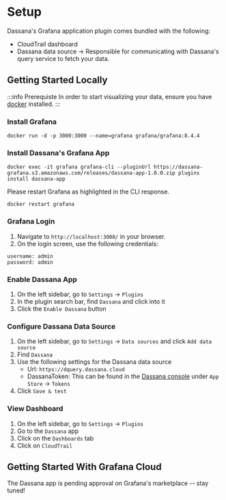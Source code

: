 # Setup

Dassana's Grafana application plugin comes bundled with the following:
- CloudTrail dashboard
- Dassana data source -> Responsible for communicating with Dassana's query service to fetch your data.

## Getting Started Locally

:::info Prerequiste
In order to start visualizing your data, ensure you have [docker](https://docs.docker.com/get-docker/) installed.
:::

### Install Grafana
```
docker run -d -p 3000:3000 --name=grafana grafana/grafana:8.4.4
```

### Install Dassana's Grafana App

```
docker exec -it grafana grafana-cli --pluginUrl https://dassana-grafana.s3.amazonaws.com/releases/dassana-app-1.0.0.zip plugins install dassana-app
```

Please restart Grafana as highlighted in the CLI response.

```
docker restart grafana
```

### Grafana Login

1. Navigate to `http://localhost:3000/` in your browser.
2. On the login screen, use the following credentials:
```
username: admin
password: admin
```

### Enable Dassana App

1. On the left sidebar, go to `Settings` -> `Plugins`
1. In the plugin search bar, find `Dassana` and click into it
1. Click the `Enable Dassana` button

### Configure Dassana Data Source

1. On the left sidebar, go to `Settings` -> `Data sources` and click `Add data source`
2. Find `Dassana`
3. Use the following settings for the Dassana data source
    - Url: `https://dquery.dassana.cloud`
    - DassanaToken: This can be found in the [Dassana console](https://console.dassana.cloud) under `App Store` -> `Tokens`
4. Click `Save & test`

### View Dashboard

1. On the left sidebar, go to `Settings` -> `Plugins`
1. Go to the `Dassana` app
1. Click on the `Dashboards` tab
1. Click on `CloudTrail`

## Getting Started With Grafana Cloud 

The Dassana app is pending approval on Grafana's marketplace -- stay tuned!

